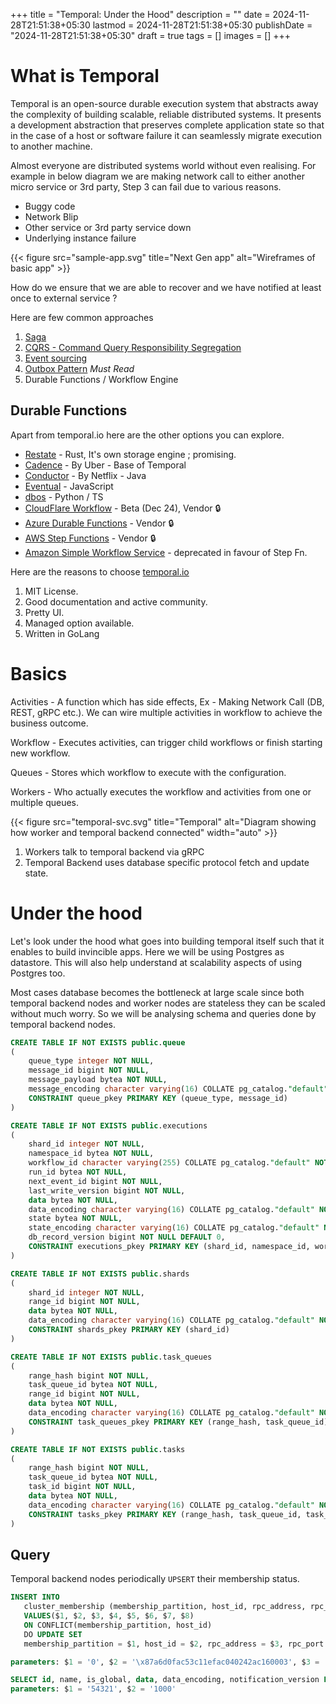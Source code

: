 +++
title = "Temporal: Under the Hood"
description = ""
date = 2024-11-28T21:51:38+05:30
lastmod = 2024-11-28T21:51:38+05:30
publishDate = "2024-11-28T21:51:38+05:30"
draft = true
tags = []
images = []
+++

# What is Temporal

Temporal is an open-source durable execution system that abstracts away the complexity of building scalable, reliable distributed systems. It presents a development abstraction that preserves complete application state so that in the case of a host or software failure it can seamlessly migrate execution to another machine.

Almost everyone are distributed systems world without even realising. For example in below diagram we are making network call to either another micro service or 3rd party, Step 3 can fail due to various reasons.

- Buggy code
- Network Blip
- Other service or 3rd party service down
- Underlying instance failure

{{< figure src="sample-app.svg" title="Next Gen app" alt="Wireframes of basic app" >}}

How do we ensure that we are able to recover and we have notified at least once to external service ?

Here are few common approaches

1. [Saga](https://microservices.io/patterns/data/saga.html)
2. [CQRS - Command Query Responsibility Segregation](https://microservices.io/patterns/data/cqrs.html)
3. [Event sourcing](https://microservices.io/patterns/data/event-sourcing.html)
4. [Outbox Pattern](https://www.decodable.co/blog/revisiting-the-outbox-pattern) _Must Read_
5. Durable Functions / Workflow Engine

## Durable Functions

Apart from temporal.io here are the other options you can explore.

- [Restate](https://restate.dev/) - Rust, It's own storage engine ; promising.
- [Cadence](https://github.com/cadence-workflow/cadence) - By Uber - Base of Temporal
- [Conductor](https://conductor-oss.org/) - By Netflix - Java
- [Eventual](https://github.com/sam-goodwin/eventual) - JavaScript
- [dbos](https://docs.dbos.dev/) - Python / TS
- [CloudFlare Workflow](https://developers.cloudflare.com/workflows/) - Beta (Dec 24), Vendor 🔒
- [Azure Durable Functions](https://learn.microsoft.com/en-us/azure/azure-functions/durable/) - Vendor 🔒
- [AWS Step Functions](https://aws.amazon.com/step-functions/) - Vendor 🔒
- [Amazon Simple Workflow Service](https://docs.aws.amazon.com/amazonswf/latest/developerguide/swf-welcome.html) - deprecated in favour of Step Fn.

Here are the reasons to choose [temporal.io](https://temporal.io/)

1. MIT License.
2. Good documentation and active community.
3. Pretty UI.
4. Managed option available.
5. Written in GoLang

# Basics

Activities - A function which has side effects, Ex - Making Network Call (DB, REST, gRPC etc.). We can wire multiple activities in workflow to achieve the business outcome.

Workflow - Executes activities, can trigger child workflows or finish starting new workflow.

Queues - Stores which workflow to execute with the configuration.

Workers - Who actually executes the workflow and activities from one or multiple queues.

{{< figure src="temporal-svc.svg" title="Temporal" alt="Diagram showing how worker and temporal backend connected" width="auto" >}}

1. Workers talk to temporal backend via gRPC
2. Temporal Backend uses database specific protocol fetch and update state.

# Under the hood

Let's look under the hood what goes into building temporal itself such that it enables to build invincible apps. Here we will be using Postgres as datastore. This will also help understand at scalability aspects of using Postgres too.

Most cases database becomes the bottleneck at large scale since both temporal backend nodes and worker nodes are stateless they can be scaled without much worry. So we will be analysing schema and queries done by temporal backend nodes.

```sql
CREATE TABLE IF NOT EXISTS public.queue
(
    queue_type integer NOT NULL,
    message_id bigint NOT NULL,
    message_payload bytea NOT NULL,
    message_encoding character varying(16) COLLATE pg_catalog."default" NOT NULL DEFAULT 'Json'::character varying,
    CONSTRAINT queue_pkey PRIMARY KEY (queue_type, message_id)
)

CREATE TABLE IF NOT EXISTS public.executions
(
    shard_id integer NOT NULL,
    namespace_id bytea NOT NULL,
    workflow_id character varying(255) COLLATE pg_catalog."default" NOT NULL,
    run_id bytea NOT NULL,
    next_event_id bigint NOT NULL,
    last_write_version bigint NOT NULL,
    data bytea NOT NULL,
    data_encoding character varying(16) COLLATE pg_catalog."default" NOT NULL,
    state bytea NOT NULL,
    state_encoding character varying(16) COLLATE pg_catalog."default" NOT NULL,
    db_record_version bigint NOT NULL DEFAULT 0,
    CONSTRAINT executions_pkey PRIMARY KEY (shard_id, namespace_id, workflow_id, run_id)
)

CREATE TABLE IF NOT EXISTS public.shards
(
    shard_id integer NOT NULL,
    range_id bigint NOT NULL,
    data bytea NOT NULL,
    data_encoding character varying(16) COLLATE pg_catalog."default" NOT NULL,
    CONSTRAINT shards_pkey PRIMARY KEY (shard_id)
)

CREATE TABLE IF NOT EXISTS public.task_queues
(
    range_hash bigint NOT NULL,
    task_queue_id bytea NOT NULL,
    range_id bigint NOT NULL,
    data bytea NOT NULL,
    data_encoding character varying(16) COLLATE pg_catalog."default" NOT NULL,
    CONSTRAINT task_queues_pkey PRIMARY KEY (range_hash, task_queue_id)
)

CREATE TABLE IF NOT EXISTS public.tasks
(
    range_hash bigint NOT NULL,
    task_queue_id bytea NOT NULL,
    task_id bigint NOT NULL,
    data bytea NOT NULL,
    data_encoding character varying(16) COLLATE pg_catalog."default" NOT NULL,
    CONSTRAINT tasks_pkey PRIMARY KEY (range_hash, task_queue_id, task_id)
)
```

## Query

Temporal backend nodes periodically `UPSERT` their membership status.

```sql
INSERT INTO
   cluster_membership (membership_partition, host_id, rpc_address, rpc_port, role, session_start, last_heartbeat, record_expiry)
   VALUES($1, $2, $3, $4, $5, $6, $7, $8)
   ON CONFLICT(membership_partition, host_id)
   DO UPDATE SET
   membership_partition = $1, host_id = $2, rpc_address = $3, rpc_port = $4, role = $5, session_start = $6, last_heartbeat = $7, record_expiry = $8

parameters: $1 = '0', $2 = '\x87a6d0fac53c11efac040242ac160003', $3 = '172.22.0.3', $4 = '6934', $5 = '2', $6 = '2024-12-28 16:55:23.686712', $7 = '2024-12-28 16:56:43.763493', $8 = '2024-12-30 16:56:43.763493'

```

```sql
SELECT id, name, is_global, data, data_encoding, notification_version FROM namespaces WHERE partition_id=$1 ORDER BY id LIMIT $2
parameters: $1 = '54321', $2 = '1000'

```
